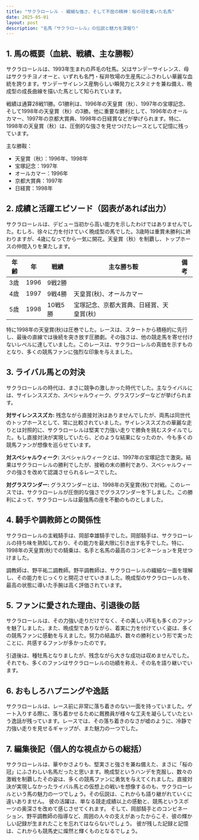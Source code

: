 ```yaml
---
title: "サクラローレル - 繊細な強さ、そして不屈の精神：桜の冠を戴いた名馬"
date: 2025-05-01
layout: post
description: "名馬『サクラローレル』の伝説と魅力を深堀り"
---
```


## 1. 馬の概要（血統、戦績、主な勝鞍）

サクラローレルは、1993年生まれの芦毛の牡馬。父はサンデーサイレンス、母はサクラチヨノオーと、いずれも名門・桜井牧場の生産馬にふさわしい華麗な血統を誇ります。サンデーサイレンス産駒らしい瞬発力とスタミナを兼ね備え、晩成型の成長曲線を描いた馬として知られています。

戦績は通算28戦11勝。G1勝利は、1996年の天皇賞（秋）、1997年の宝塚記念、そして1998年の天皇賞（秋）の3勝。他に重要な勝利として、1996年のオールカマー、1997年の京都大賞典、1998年の日経賞などが挙げられます。特に、1998年の天皇賞（秋）は、圧倒的な強さを見せつけたレースとして記憶に残っています。

主な勝鞍：

* 天皇賞（秋）：1996年、1998年
* 宝塚記念：1997年
* オールカマー：1996年
* 京都大賞典：1997年
* 日経賞：1998年


## 2. 成績と活躍エピソード（図表があれば出力）

サクラローレルは、デビュー当初から高い能力を示したわけではありませんでした。むしろ、徐々に力を付けていく晩成型の馬でした。3歳時は重賞未勝利に終わりますが、4歳になってから一気に開花。天皇賞（秋）を制覇し、トップホースの仲間入りを果たします。

| 年齢 | 年 | 戦績 | 主な勝ち鞍 | 備考 |
|---|---|---|---|---|
| 3歳 | 1996 | 9戦2勝 |  |  |
| 4歳 | 1997 | 9戦4勝 | 天皇賞(秋)、オールカマー |  |
| 5歳 | 1998 | 10戦5勝 | 宝塚記念、京都大賞典、日経賞、天皇賞(秋) |  |


特に1998年の天皇賞(秋)は圧巻でした。レースは、スタートから積極的に先行し、最後の直線では後続を突き放す圧勝劇。その強さは、他の競走馬を寄せ付けないレベルに達していました。このレースは、サクラローレルの真価を示すものとなり、多くの競馬ファンに強烈な印象を与えました。


## 3. ライバル馬との対決

サクラローレルの時代は、まさに競争の激しかった時代でした。主なライバルには、サイレンススズカ、スペシャルウィーク、グラスワンダーなどが挙げられます。

**対サイレンススズカ:** 残念ながら直接対決はありませんでしたが、両馬は同世代のトップホースとして、常に比較されていました。サイレンススズカの華麗な走りとは対照的に、サクラローレルは堅実で力強い走りで勝負を挑むスタイルでした。もし直接対決が実現していたら、どのような結果になったのか、今も多くの競馬ファンが想像を巡らせています。

**対スペシャルウィーク:** スペシャルウィークとは、1997年の宝塚記念で激突。結果はサクラローレルの勝利でしたが、接戦の末の勝利であり、スペシャルウィークの強さを改めて認識させられるレースでした。

**対グラスワンダー:** グラスワンダーとは、1998年の天皇賞(秋)で対戦。このレースでは、サクラローレルが圧倒的な強さでグラスワンダーを下しました。この勝利によって、サクラローレルは最強馬の座を不動のものとしました。


## 4. 騎手や調教師との関係性

サクラローレルの主戦騎手は、岡部幸雄騎手でした。岡部騎手は、サクラローレルの持ち味を熟知しており、その能力を最大限に引き出す名手でした。特に、1998年の天皇賞(秋)での騎乗は、名手と名馬の最高のコンビネーションを見せつけました。

調教師は、野平祐二調教師。野平調教師は、サクラローレルの繊細な一面を理解し、その能力をじっくりと開花させていきました。晩成型のサクラローレルを、最高の状態に導いた手腕は高く評価されています。


## 5. ファンに愛された理由、引退後の話

サクラローレルは、その力強い走りだけでなく、その美しい芦毛も多くのファンを魅了しました。また、晩成型でありながら、着実に力を付けていく姿は、多くの競馬ファンに感動を与えました。努力の結晶が、数々の勝利という形で実ったことに、共感するファンが多かったのです。

引退後は、種牡馬となりましたが、残念ながら大きな成功は収めませんでした。それでも、多くのファンはサクラローレルの功績を称え、その名を語り継いでいます。


## 6. おもしろハプニングや逸話

サクラローレルは、レース前に非常に落ち着きのない一面を持っていました。ゲート入りする際に、落ち着かせるために厩務員が様々な工夫を凝らしていたという逸話が残っています。レースでは、その落ち着きのなさが嘘のように、冷静で力強い走りを見せるギャップが、また魅力の一つでした。


## 7. 編集後記（個人的な視点からの総括）

サクラローレルは、華やかさよりも、堅実さと強さを兼ね備えた、まさに「桜の冠」にふさわしい名馬だったと思います。晩成型というハンデを克服し、数々の激戦を制覇したその姿は、多くの競馬ファンに勇気を与えてくれました。直接対決が実現しなかったライバル馬との仮想上の戦いを想像するのも、サクラローレルという馬の魅力の一つでしょう。その伝説は、これからも語り継がれていくに違いありません。  彼の活躍は、単なる競走成績以上の感動と、競馬というスポーツの奥深さを改めて感じさせてくれます。  そして、岡部騎手とのコンビネーション、野平調教師の指導など、周囲の人々の支えがあったからこそ、彼の輝かしい記録が生まれたことを忘れてはならないでしょう。  彼が残した記録と記憶は、これからも競馬史に燦然と輝くものとなるでしょう。
